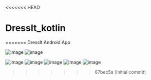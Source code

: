 <<<<<<< HEAD
# DressIt_kotlin
=======
DressIt Android App 





![image](https://github.com/user-attachments/assets/a935f211-a976-45a5-87da-8c1d3438467f)
![image](https://github.com/user-attachments/assets/84c8fe23-715b-42ea-8f66-98165710fbe4)

![image](https://github.com/user-attachments/assets/f83ad1aa-4694-4875-a59c-b377396361a5)
![image](https://github.com/user-attachments/assets/cf2bb89a-17be-4609-a6aa-088d4b47d944)
![image](https://github.com/user-attachments/assets/33356a89-e368-4afe-90b6-8e02a068c211)
![image](https://github.com/user-attachments/assets/34f96b48-cdbe-4c53-be42-075fc936b041)
![image](https://github.com/user-attachments/assets/ead8f17e-abf9-4436-89df-e543abec210d)



>>>>>>> 67bec5a (Initial commit)
